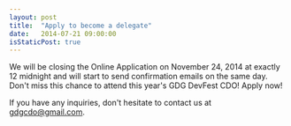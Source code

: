 ```yaml
---
layout: post
title:  "Apply to become a delegate"
date:   2014-07-21 09:00:00
isStaticPost: true
---
```

We will be closing the Online Application on November 24, 2014 at exactly 12 midnight and will start to send confirmation emails on the same day. Don't miss this chance to attend this year's GDG DevFest CDO! Apply now!

If you have any inquiries, don't hesitate to contact us at [gdgcdo@gmail.com](mailto:gdgcdo@gmail.com).
